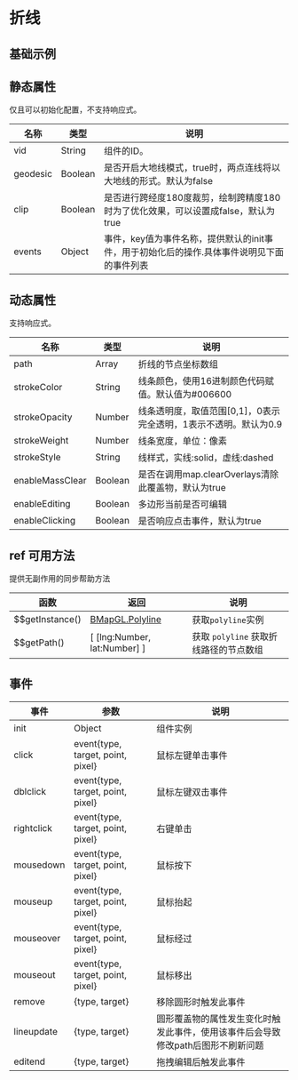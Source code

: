 # 折线

## 基础示例

<vuep template="#example"></vuep>

<script v-pre type="text/x-template" id="example">

  <template>
    <div class="bmap-page-container">
      <el-bmap vid="bmap" :zoom="zoom" :center="center" class="bmap-demo">
        <el-bmap-polyline :enable-editing="polyline.enableEditing"  :path="polyline.path" :events="polyline.events"></el-bmap-polyline>
      </el-bmap>

      <div class="toolbar">
        <button type="button" name="button" v-on:click="changeEditable">change editable</button>
      </div>
    </div>
  </template>

  <style>
    .bmap-demo {
      height: 300px;
    }
  </style>

  <script>
    module.exports = {
      data() {
        return {
          zoom: 12,
          center: [121.5273285, 31.25515044],
          polyline: {
            path: [[121.5389385, 31.21515044], [121.5389385, 31.29615044], [121.5273285, 31.21515044]],
            events: {
              click(e) {
                alert('click polyline');
              },
              end: (e) => {
                let newPath = e.target.getPath().map(point => [point.lng, point.lat]);
                console.log(newPath);
              }
            },
            enableEditing: false
          }
        };
      },
      methods: {
        changeEditable() {
          this.polyline.enableEditing = !this.polyline.enableEditing;
        }
      }
    };
  </script>

</script>


## 静态属性

仅且可以初始化配置，不支持响应式。

名称 | 类型 | 说明
---|---|---|
vid | String | 组件的ID。
geodesic | Boolean | 是否开启大地线模式，true时，两点连线将以大地线的形式。默认为false
clip | Boolean | 是否进行跨经度180度裁剪，绘制跨精度180时为了优化效果，可以设置成false，默认为true
events | Object | 事件，key值为事件名称，提供默认的init事件，用于初始化后的操作.具体事件说明见下面的事件列表


## 动态属性

支持响应式。

名称 | 类型 | 说明
---|---|---|
path | Array | 折线的节点坐标数组
strokeColor | String | 线条颜色，使用16进制颜色代码赋值。默认值为#006600
strokeOpacity | Number | 线条透明度，取值范围[0,1]，0表示完全透明，1表示不透明。默认为0.9
strokeWeight | Number | 线条宽度，单位：像素
strokeStyle | String | 线样式，实线:solid，虚线:dashed
enableMassClear | Boolean | 是否在调用map.clearOverlays清除此覆盖物，默认为true
enableEditing | Boolean | 多边形当前是否可编辑
enableClicking | Boolean | 是否响应点击事件，默认为true


## ref 可用方法
提供无副作用的同步帮助方法

函数 | 返回 | 说明
---|---|---|
$$getInstance() | [BMapGL.Polyline](http://lbsyun.baidu.com/cms/jsapi/reference/jsapi_webgl_1_0.html#a3b10) | 获取`polyline`实例
$$getPath() | [ [lng:Number, lat:Number] ] | 获取 `polyline` 获取折线路径的节点数组


## 事件

事件 | 参数 | 说明
---|---|---|
init | Object | 组件实例
click | event{type, target, point, pixel} | 鼠标左键单击事件
dblclick | event{type, target, point, pixel} | 鼠标左键双击事件
rightclick | event{type, target, point, pixel} | 右键单击
mousedown | event{type, target, point, pixel} | 鼠标按下
mouseup | event{type, target, point, pixel} | 鼠标抬起
mouseover | event{type, target, point, pixel} | 鼠标经过
mouseout | event{type, target, point, pixel} | 鼠标移出
remove | {type, target} | 移除圆形时触发此事件
lineupdate | {type, target}	| 圆形覆盖物的属性发生变化时触发此事件，使用该事件后会导致修改path后图形不刷新问题
editend | {type, target} | 拖拽编辑后触发此事件
